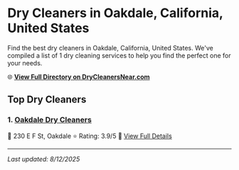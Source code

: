 # Dry Cleaners in Oakdale, California, United States

Find the best dry cleaners in Oakdale, California, United States. We've compiled a list of 1 dry cleaning services to help you find the perfect one for your needs.

🌐 **[View Full Directory on DryCleanersNear.com](https://drycleanersnear.com/city/US/California/Oakdale)**

## Top Dry Cleaners

### 1. [Oakdale Dry Cleaners](https://drycleanersnear.com/dryCleaner/6863412251cb35adb5658759/oakdale-dry-cleaners)
📍 230 E F St, Oakdale
⭐ Rating: 3.9/5
🔗 [View Full Details](https://drycleanersnear.com/dryCleaner/6863412251cb35adb5658759/oakdale-dry-cleaners)


---

*Last updated: 8/12/2025*
